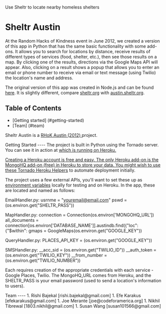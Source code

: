 Use Sheltr to locate nearby homeless shelters

Sheltr Austin
=============
At the Random Hacks of Kindness event in June 2012, we created a version of this app in Python that has the same basic functionality with some add-ons. It allows you to search for locations by distance, receive results of different types of services (food, shelter, etc.), then see those results on a map. By clicking one of the results, directions via the Google Maps API will appear. Also, clicking on a result shows a popup that allows you to enter an email or phone number to receive via email or text message (using Twilio) the location's name and address.

The original version of this app was created in Node.js and can be found <a href="https://github.com/sheltr/sheltr">here</a>. It is slightly different, compare <a href="http://www.sheltr.org">sheltr.org</a> with <a href="austin.sheltr.org">austin.sheltr.org</a>.

Table of Contents
-----------------
* [Getting started] (#getting-started)
* [Team] (#team)

Sheltr Austin is a <a href="http://www.rhok.org/problems/sheltr-project-austin"> RHoK Austin (2012) </a> project.


<a name="getting-started"/>
Getting Started
----
The project is built in Python using the Tornado server. You can see it in action at <a href="http://austin.sheltr.org/"> which is running on Heroku. 

Creating a Heroku account is free and easy. The only Heroku add-on is the MongoHQ add-on (free) in Heroku to store your data. You might wish to use these <a href="https://github.com/mikedory/Tornado-Heroku-Helpers">Tornado Heroku Helpers</a> to automate deployment initially.

The project uses a few external APIs, you'll want to set these up as <a href="https://devcenter.heroku.com/articles/config-vars">environment variables</a> locally for testing and on Heroku. In the app, these are located and named as follows:

EmailHandler.py:
usrnme = "youremail@email.com"
pswd = (os.environ.get("SHELTR_PASS"))

MapHandler.py:
connection = Connection(os.environ['MONGOHQ_URL'])
all_documents = connection[os.environ['DATABASE_NAME']].austindb.find({"loc": {"$within": 
gmaps = GoogleMaps(os.environ.get("GOOGLE_KEY"))

QueryHandler.py:
PLACES_API_KEY = (os.environ.get("GOOGLE_KEY"))

SMSHandler.py:
__acc_sid = (os.environ.get("TWILIO_ID"))
__auth_token = (os.environ.get("TWILIO_KEY"))
__from_number = (os.environ.get("TWILIO_NUMBER"))

Each requires creation of the appropriate credentials with each service - Google Places, Twilio. The MongoHQ_URL comes from Heroku, and the SHELTR_PASS is your email password (used to send a location's information to users).

<a name="team"/>
Team
----
1. Rishi Bajekal [rishi.bajekal@gmail.com] 
1. Efe Karakus [efekarakus@gmail.com]
1. Joe Merante [joe@codeforamerica.org]
1. Nikhil Tibrewal [1803.nikhil@gmail.com]
1. Susan Wang [susan101566@gmail.com]